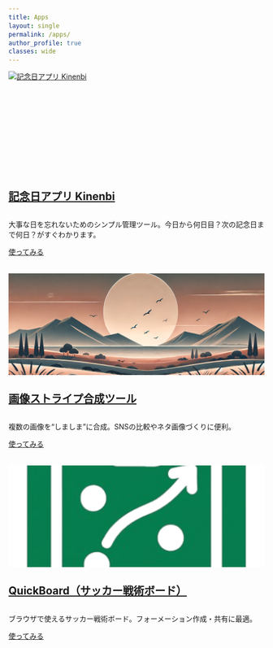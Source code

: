 ```yaml
---
title: Apps
layout: single
permalink: /apps/
author_profile: true
classes: wide
---
```


<style>
.entries-grid {
  display: grid;
  grid-template-columns: repeat(auto-fill, minmax(260px, 1fr));
  gap: 1.2rem;
}
/* Equal height cards */
.archive__item {
  display: flex;
  flex-direction: column;
}
.archive__item-teaser img {
  width: 100%;
  height: 200px;            /* fixed teaser height */
  object-fit: cover;        /* crop to fill */
  display: block;
}
.archive__item p:last-child { /* button row */
  margin-top: auto;
}
</style>

<div class="entries-grid">

  <article class="archive__item">
    <div class="archive__item-teaser">
      <a href="https://kinenbi.app/" target="_blank" rel="noopener">
        <img src="https://kinenbi.app/img/icon_x512.png" alt="記念日アプリ Kinenbi">
      </a>
    </div>
    <h2 class="archive__item-title">
      <a href="https://kinenbi.app/" target="_blank" rel="noopener">記念日アプリ Kinenbi</a>
    </h2>
    <p class="archive__item-excerpt">
      大事な日を忘れないためのシンプル管理ツール。今日から何日目？次の記念日まで何日？がすぐわかります。
    </p>
    <p><a class="btn btn--primary" href="https://kinenbi.app/" target="_blank" rel="noopener">使ってみる</a></p>
  </article>

  <article class="archive__item">
    <div class="archive__item-teaser">
      <a href="/app/image_stripe_merge/" target="_blank" rel="noopener">
        <img src="/app/image_stripe_merge/sample_a.webp" alt="画像ストライプ合成ツール">
      </a>
    </div>
    <h2 class="archive__item-title">
      <a href="/app/image_stripe_merge/" target="_blank" rel="noopener">画像ストライプ合成ツール</a>
    </h2>
    <p class="archive__item-excerpt">
      複数の画像を“しましま”に合成。SNSの比較やネタ画像づくりに便利。
    </p>
    <p><a class="btn btn--primary" href="/app/image_stripe_merge/" target="_blank" rel="noopener">使ってみる</a></p>
  </article>

  <article class="archive__item">
    <div class="archive__item-teaser">
      <a href="/app/quickboard/" target="_blank" rel="noopener">
        <img src="/app/quickboard/images/quickboard.png" alt="QuickBoard（サッカー戦術ボード）">
      </a>
    </div>
    <h2 class="archive__item-title">
      <a href="/app/quickboard/" target="_blank" rel="noopener">QuickBoard（サッカー戦術ボード）</a>
    </h2>
    <p class="archive__item-excerpt">
      ブラウザで使えるサッカー戦術ボード。フォーメーション作成・共有に最適。
    </p>
    <p><a class="btn btn--primary" href="/app/quickboard/" target="_blank" rel="noopener">使ってみる</a></p>
  </article>

</div>
